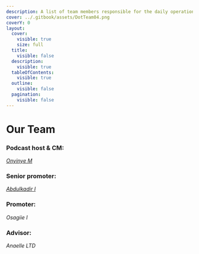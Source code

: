 ```yaml
---
description: A list of team members responsible for the daily operations of Dot.alert().
cover: ../.gitbook/assets/DotTeam04.png
coverY: 0
layout:
  cover:
    visible: true
    size: full
  title:
    visible: false
  description:
    visible: true
  tableOfContents:
    visible: true
  outline:
    visible: false
  pagination:
    visible: false
---
```


# Our Team

### Podcast host & CM:

[_Onyinye M_](https://twitter.com/ynnx\_\_\_)



### Senior promoter:

[_Abdulkadir I_](https://twitter.com/Gambo00004)



### Promoter:

_Osagiie I_



### Advisor:

_Anaelle LTD_

